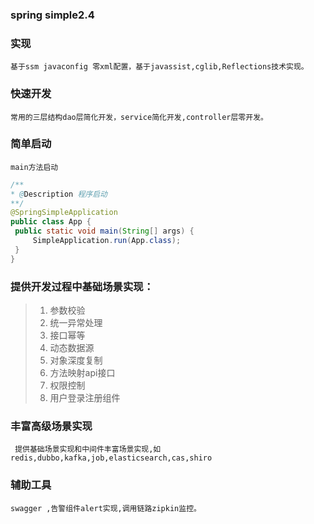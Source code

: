 ### spring simple2.4


### 实现
    基于ssm javaconfig 零xml配置，基于javassist,cglib,Reflections技术实现。
### 快速开发
    常用的三层结构dao层简化开发，service简化开发,controller层零开发。
### 简单启动
    main方法启动
   ```java
/**
 * @Description 程序启动
 **/
@SpringSimpleApplication
public class App {
    public static void main(String[] args) {
        SimpleApplication.run(App.class);
    }
}
```

### 提供开发过程中基础场景实现：
> 1. 参数校验
> 2. 统一异常处理
> 3. 接口幂等
> 4. 动态数据源
> 5. 对象深度复制
> 6. 方法映射api接口
> 7. 权限控制
> 8. 用户登录注册组件
### 丰富高级场景实现
     提供基础场景实现和中间件丰富场景实现,如redis,dubbo,kafka,job,elasticsearch,cas,shiro
### 辅助工具
    swagger ,告警组件alert实现,调用链路zipkin监控。

   

